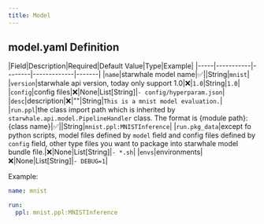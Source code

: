 ```yaml
---
title: Model
---
```

## model.yaml Definition

|Field|Description|Required|Default Value|Type|Example|
|-----|-----------|--------|-------------|-------|
|`name`|starwhale model name|✅||String|`mnist`|
|`version`|starwhale api version, today only support 1.0|❌|`1.0`|String|`1.0`|
|`config`|config files|❌|None|List[String]|`- config/hyperparam.json`|
|`desc`|description|❌|""|String|`This is a mnist model evaluation.`|
|`run.ppl`|the class import path which is inherited by `starwhale.api.model.PipelineHandler` class. The format is {module path}:{class name}|✅||String|`mnist.ppl:MNISTInference`|
|`run.pkg_data`|except fo python scripts, model files defined by `model` field and config files defined by `config` field, other type files you want to package into starwhale model bundle file.|❌|None|List[String]|`- *.sh`|
|`envs`|environments|❌|None|List[String]|`- DEBUG=1`|

Example:

```yaml
name: mnist

run:
  ppl: mnist.ppl:MNISTInference
```
